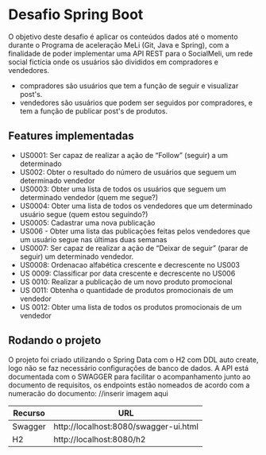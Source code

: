 # Desafio Spring Boot
O objetivo deste desafio é aplicar os conteúdos dados até o momento durante o Programa de aceleração MeLi (Git, Java e Spring), com a finalidade de poder implementar uma API REST para o SocialMeli, um rede social fictícia onde os usuários são divididos em compradores e vendedores.

- compradores são usuários que tem a função de seguir e visualizar post's.
- vendedores são usuários que podem ser seguidos por compradores, e tem a função de publicar post's de produtos.


## Features implementadas

- US0001: Ser capaz de realizar a ação de “Follow” (seguir) a um determinado
- US002: Obter o resultado do número de usuários que seguem um determinado vendedor
- US0003: Obter uma lista de todos os usuários que seguem um determinado vendedor (quem me segue?)
- US0004: Obter uma lista de todos os vendedores que um determinado usuário segue (quem estou seguindo?)
- US0005: Cadastrar uma nova publicação
- US006 - Obter uma lista das publicações feitas pelos vendedores que um usuário segue nas últimas duas semanas
- US0007: Ser capaz de realizar a ação de “Deixar de seguir” (parar de seguir) um determinado vendedor.
- US0008: Ordenacao alfabética crescente e decrescente no US003
- US 0009: Classificar por data crescente e decrescente no US006
- US 0010: Realizar a publicação de um novo produto promocional
- US 0011: Obtenha o quantidade de produtos promocionais de um vendedor
- US 0012: Obter uma lista de todos os produtos promocionais de um vendedor





## Rodando o projeto

O projeto foi criado utilizando o Spring Data com o H2 com DDL auto create, logo não se faz necessário configurações de banco de dados.
A API está documentada com o SWAGGER para facilitar o acompanhamento junto ao documento de requisitos, os endpoints estão nomeados de acordo com a numeracão do documento: //inserir imagem aqui

| Recurso | URL |
| ------ | ------ |
| Swagger | http://localhost:8080/swagger-ui.html |
| H2 | http://localhost:8080/h2 |



